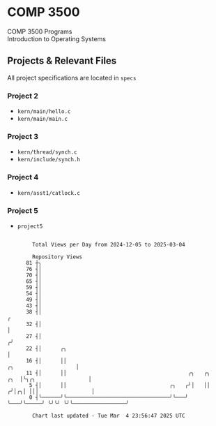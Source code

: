 # COMP 3500
COMP 3500 Programs  
Introduction to Operating Systems  
## Projects & Relevant Files
All project specifications are located in `specs`
### Project 2
- `kern/main/hello.c`
- `kern/main/main.c`
### Project 3
- `kern/thread/synch.c`
- `kern/include/synch.h`
### Project 4
- `kern/asst1/catlock.c`
### Project 5
- `project5`

```

        Total Views per Day from 2024-12-05 to 2025-03-04

        Repository Views
      81 ┼╮
      76 ┤│
      70 ┤│
      65 ┤│
      59 ┤│
      54 ┤│
      49 ┤│
      43 ┤│
      38 ┤│                                                                                       ╭
      32 ┤│                                                                                       │
      27 ┤│                                                                                      ╭╯
      22 ┤│      ╭╮                                                                              │
      16 ┤│      ││                                                        ╭╮                    │
      11 ┤│      ││                                       ╭╮   ╭╮      ╭╮  │╰╮╭╮                 │
       5 ┤│      ││                                 ╭╮   ╭╯│   ││     ╭╯│╭╮│ │││                 │
       0 ┤╰──────╯╰─────────────────────────────────╯╰───╯ ╰───╯╰─────╯ ╰╯╰╯ ╰╯╰─────────────────╯

        Chart last updated - Tue Mar  4 23:56:47 2025 UTC
        
```
